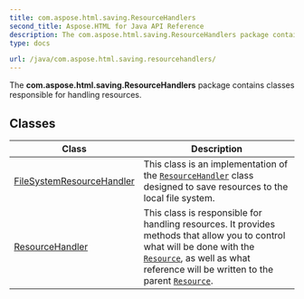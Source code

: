 ```yaml
---
title: com.aspose.html.saving.ResourceHandlers
second_title: Aspose.HTML for Java API Reference
description: The com.aspose.html.saving.ResourceHandlers package contains classes responsible for handling resources
type: docs

url: /java/com.aspose.html.saving.resourcehandlers/
---
```

The **com.aspose.html.saving.ResourceHandlers** package contains classes responsible for handling resources.

## Classes

| Class | Description |
| --- | --- |
| [FileSystemResourceHandler](./filesystemresourcehandler/) | This class is an implementation of the [`ResourceHandler`](../com.aspose.html.saving.resourcehandlers/resourcehandler/) class designed to save resources to the local file system. |
| [ResourceHandler](./resourcehandler/) | This class is responsible for handling resources. It provides methods that allow you to control what will be done with the [`Resource`](../com.aspose.html.saving/resource/), as well as what reference will be written to the parent [`Resource`](../com.aspose.html.saving/resource/). |
